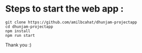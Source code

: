 # Steps to start the web app :

```
git clone https://github.com/amilbcahat/dhunjam-projectapp
cd dhunjam-projectapp
npm install
npm run start 
```

Thank you :) 
